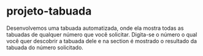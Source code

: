 # projeto-tabuada

Desenvolvemos uma tabuada automatizada, onde ela mostra todas as tabuadas de qualquer número que você solicitar. Digita-se o número o qual você quer descobrir a tabuada dele e na section é mostrado o resultado da tabuada do número solicitado. 
